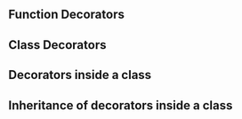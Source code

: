 ## Function Decorators


## Class Decorators


## Decorators inside a class


## Inheritance of decorators inside a class




